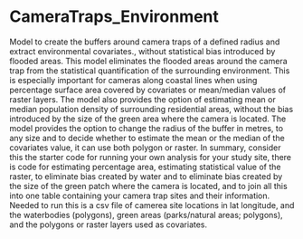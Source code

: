 # CameraTraps_Environment
Model to create the buffers around camera traps of a defined radius and extract environmental covariates., without statistical bias introduced by flooded areas. This model eliminates the flooded areas around the camera trap from the statistical quantification of the surrounding environment. This is especially important for cameras along coastal lines when using percentage surface area covered by covariates or mean/median values of raster layers. The model also provides the option of estimating mean or median population density of surrounding residential areas, without the bias introduced by the size of the green area where the camera is located. The model provides the option to change the radius of the buffer in metres, to any size and to decide whether to estimate the mean or the median of the covariates value, it can use both polygon or raster. In summary, consider this the starter code for running your own analysis for your study site, there is code for estimating percentage area, estimating statistical  value of the raster, to eliminate bias created by water and to eliminate bias created by the size of the green patch where the camera is located, and to join all this into one table containing your camera trap sites and their information. Needed to run this is a csv file of camerea site locations in lat longitude, and the waterbodies (polygons), green areas (parks/natural areas; polygons), and the polygons or raster layers used as covariates.
